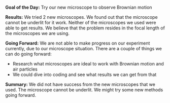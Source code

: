 **Goal of the Day:** Try our new microscope to observe Brownian motion

**Results:** We tried 2 new microscopes. We found out that the microscope cannot be underlit for it work. Neither of the microscopes we used were able to get results. We believe that the problem resides in the focal length of the microscopes we are using. 

**Going Forward:** We are not able to make progress on our experiment currently, due to our microscope situation. There are a couple of things we can do going forward:
- Research what microscopes are ideal to work with Brownian motion and air particles
- We could dive into coding and see what results we can get from that

**Summary:** We did not have success from the new microscopes that we used. The microscope cannot be underlit. We might try some new methods going forward.

